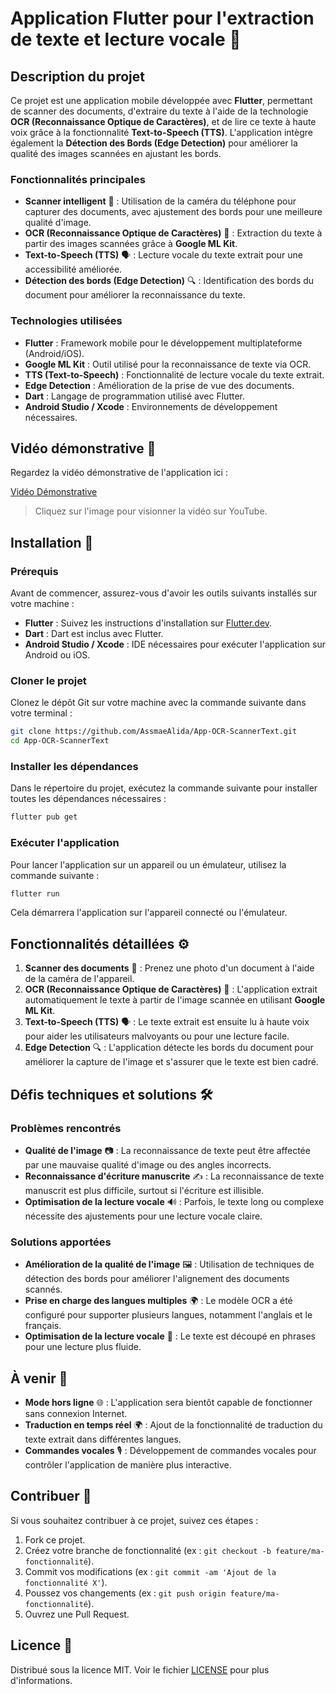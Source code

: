 

# Application Flutter pour l'extraction de texte et lecture vocale 📱

## Description du projet

Ce projet est une application mobile développée avec **Flutter**, permettant de scanner des documents, d'extraire du texte à l'aide de la technologie **OCR (Reconnaissance Optique de Caractères)**, et de lire ce texte à haute voix grâce à la fonctionnalité **Text-to-Speech (TTS)**. L'application intègre également la **Détection des Bords (Edge Detection)** pour améliorer la qualité des images scannées en ajustant les bords.

### Fonctionnalités principales

- **Scanner intelligent** 📸 : Utilisation de la caméra du téléphone pour capturer des documents, avec ajustement des bords pour une meilleure qualité d'image.
- **OCR (Reconnaissance Optique de Caractères)** 🧠 : Extraction du texte à partir des images scannées grâce à **Google ML Kit**.
- **Text-to-Speech (TTS)** 🗣️ : Lecture vocale du texte extrait pour une accessibilité améliorée.
- **Détection des bords (Edge Detection)** 🔍 : Identification des bords du document pour améliorer la reconnaissance du texte.

### Technologies utilisées

- **Flutter** : Framework mobile pour le développement multiplateforme (Android/iOS).
- **Google ML Kit** : Outil utilisé pour la reconnaissance de texte via OCR.
- **TTS (Text-to-Speech)** : Fonctionnalité de lecture vocale du texte extrait.
- **Edge Detection** : Amélioration de la prise de vue des documents.
- **Dart** : Langage de programmation utilisé avec Flutter.
- **Android Studio / Xcode** : Environnements de développement nécessaires.

## Vidéo démonstrative 🎥

Regardez la vidéo démonstrative de l'application ici :

[Vidéo Démonstrative](https://github.com/user-attachments/assets/5462cec3-ae0d-4901-96c2-12b4a2f65572)

> Cliquez sur l'image pour visionner la vidéo sur YouTube.

## Installation 🚀

### Prérequis

Avant de commencer, assurez-vous d'avoir les outils suivants installés sur votre machine :

- **Flutter** : Suivez les instructions d'installation sur [Flutter.dev](https://flutter.dev/docs/get-started/install).
- **Dart** : Dart est inclus avec Flutter.
- **Android Studio / Xcode** : IDE nécessaires pour exécuter l'application sur Android ou iOS.

### Cloner le projet

Clonez le dépôt Git sur votre machine avec la commande suivante dans votre terminal :

```bash
git clone https://github.com/AssmaeAlida/App-OCR-ScannerText.git
cd App-OCR-ScannerText
```

### Installer les dépendances

Dans le répertoire du projet, exécutez la commande suivante pour installer toutes les dépendances nécessaires :

```bash
flutter pub get
```

### Exécuter l'application

Pour lancer l'application sur un appareil ou un émulateur, utilisez la commande suivante :

```bash
flutter run
```

Cela démarrera l'application sur l'appareil connecté ou l'émulateur.

## Fonctionnalités détaillées ⚙️

1. **Scanner des documents** 📸 : Prenez une photo d'un document à l'aide de la caméra de l'appareil.
2. **OCR (Reconnaissance Optique de Caractères)** 🧠 : L'application extrait automatiquement le texte à partir de l'image scannée en utilisant **Google ML Kit**.
3. **Text-to-Speech (TTS)** 🗣️ : Le texte extrait est ensuite lu à haute voix pour aider les utilisateurs malvoyants ou pour une lecture facile.
4. **Edge Detection** 🔍 : L'application détecte les bords du document pour améliorer la capture de l'image et s'assurer que le texte est bien cadré.

## Défis techniques et solutions 🛠️

### Problèmes rencontrés

- **Qualité de l'image** 📷 : La reconnaissance de texte peut être affectée par une mauvaise qualité d'image ou des angles incorrects.
- **Reconnaissance d'écriture manuscrite** ✍️ : La reconnaissance de texte manuscrit est plus difficile, surtout si l'écriture est illisible.
- **Optimisation de la lecture vocale** 🔊 : Parfois, le texte long ou complexe nécessite des ajustements pour une lecture vocale claire.

### Solutions apportées

- **Amélioration de la qualité de l'image** 🖼️ : Utilisation de techniques de détection des bords pour améliorer l'alignement des documents scannés.
- **Prise en charge des langues multiples** 🌍 : Le modèle OCR a été configuré pour supporter plusieurs langues, notamment l'anglais et le français.
- **Optimisation de la lecture vocale** 🎤 : Le texte est découpé en phrases pour une lecture plus fluide.

## À venir 🚧

- **Mode hors ligne** 🌐 : L'application sera bientôt capable de fonctionner sans connexion Internet.
- **Traduction en temps réel** 🌍 : Ajout de la fonctionnalité de traduction du texte extrait dans différentes langues.
- **Commandes vocales** 🎙️ : Développement de commandes vocales pour contrôler l'application de manière plus interactive.

## Contribuer 🤝

Si vous souhaitez contribuer à ce projet, suivez ces étapes :

1. Fork ce projet.
2. Créez votre branche de fonctionnalité (ex : `git checkout -b feature/ma-fonctionnalité`).
3. Commit vos modifications (ex : `git commit -am 'Ajout de la fonctionnalité X'`).
4. Poussez vos changements (ex : `git push origin feature/ma-fonctionnalité`).
5. Ouvrez une Pull Request.

## Licence 📄

Distribué sous la licence MIT. Voir le fichier [LICENSE](LICENSE) pour plus d'informations.

